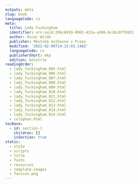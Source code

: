 ```yaml
---
outputs: meta
slug: book
languageCode: cs
meta:
  title: Lady Fuckingham
  identifier: urn:uuid:296c0919-9963-415a-a386-6c26c077b931
  author: Oscar Wilde
  publisher: Městská knihovna v Praze
  modified: '2022-02-09T14:15:03.140Z'
  languageCode: cs
  publisherShort: mkp
  edition: beletrie
readingOrder:
  - lady_fuckingham_005.html
  - lady_fuckingham_006.html
  - lady_fuckingham_007.html
  - lady_fuckingham_008.html
  - lady_fuckingham_009.html
  - lady_fuckingham_010.html
  - lady_fuckingham_011.html
  - lady_fuckingham_012.html
  - lady_fuckingham_013.html
  - lady_fuckingham_014.html
  - lady_fuckingham_015.html
  - colophon.html
tocBase:
  - id: section-1
    children: []
    isSection: true
static:
  - style
  - scripts
  - title
  - fonts
  - resources
  - template-images
  - favicon.png
---
```


